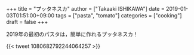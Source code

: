 +++
title = "プッタネスカ"
author = ["Takaaki ISHIKAWA"]
date = 2019-01-03T01:51:00+09:00
tags = ["pasta", "tomato"]
categories = ["cooking"]
draft = false
+++

2019年の最初のパスタは，簡単に作れるプッタネスカ！

{{< tweet 1080682792244064257 >}}
